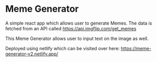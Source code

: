 # Meme Generator
A simple react app which allows user to generate Memes. 
The data is fetched from an API called https://api.imgflip.com/get_memes

This Meme Generator allows user to input text on the image as well.

Deployed using netlify which can be visited over here:
https://meme-generator-v2.netlify.app/
